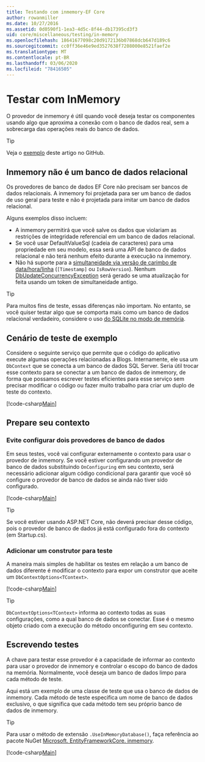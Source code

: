 ```yaml
---
title: Testando com inmemory-EF Core
author: rowanmiller
ms.date: 10/27/2016
ms.assetid: 0d0590f1-1ea3-4d5c-8f44-db17395cd3f3
uid: core/miscellaneous/testing/in-memory
ms.openlocfilehash: 18641677098c20d9172136b07868dcb647d189c6
ms.sourcegitcommit: cc0ff36e46e9ed3527638f7208000e8521faef2e
ms.translationtype: MT
ms.contentlocale: pt-BR
ms.lasthandoff: 03/06/2020
ms.locfileid: "78416505"
---
```

# <a name="testing-with-inmemory"></a>Testar com InMemory

O provedor de inmemory é útil quando você deseja testar os componentes usando algo que aproxima a conexão com o banco de dados real, sem a sobrecarga das operações reais do banco de dados.

> [!TIP]  
> Veja o [exemplo](https://github.com/dotnet/EntityFramework.Docs/tree/master/samples/core/Miscellaneous/Testing) deste artigo no GitHub.

## <a name="inmemory-is-not-a-relational-database"></a>Inmemory não é um banco de dados relacional

Os provedores de banco de dados EF Core não precisam ser bancos de dados relacionais. A inmemory foi projetada para ser um banco de dados de uso geral para teste e não é projetada para imitar um banco de dados relacional.

Alguns exemplos disso incluem:

* A inmemory permitirá que você salve os dados que violariam as restrições de integridade referencial em um banco de dados relacional.
* Se você usar DefaultValueSql (cadeia de caracteres) para uma propriedade em seu modelo, essa será uma API de banco de dados relacional e não terá nenhum efeito durante a execução na inmemory.
* Não há suporte para a [simultaneidade via versão de carimbo de data/hora/linha](xref:core/modeling/concurrency#timestamprowversion) (`[Timestamp]` ou `IsRowVersion`). Nenhum [DbUpdateConcurrencyException](https://docs.microsoft.com/dotnet/api/microsoft.entityframeworkcore.dbupdateconcurrencyexception) será gerado se uma atualização for feita usando um token de simultaneidade antigo.

> [!TIP]  
> Para muitos fins de teste, essas diferenças não importam. No entanto, se você quiser testar algo que se comporta mais como um banco de dados relacional verdadeiro, considere o uso [do SQLite no modo de memória](sqlite.md).

## <a name="example-testing-scenario"></a>Cenário de teste de exemplo

Considere o seguinte serviço que permite que o código do aplicativo execute algumas operações relacionadas a Blogs. Internamente, ele usa um `DbContext` que se conecta a um banco de dados SQL Server. Seria útil trocar esse contexto para se conectar a um banco de dados de inmemory, de forma que possamos escrever testes eficientes para esse serviço sem precisar modificar o código ou fazer muito trabalho para criar um duplo de teste do contexto.

[!code-csharp[Main](../../../../samples/core/Miscellaneous/Testing/BusinessLogic/BlogService.cs)]

## <a name="get-your-context-ready"></a>Prepare seu contexto

### <a name="avoid-configuring-two-database-providers"></a>Evite configurar dois provedores de banco de dados

Em seus testes, você vai configurar externamente o contexto para usar o provedor de inmemory. Se você estiver configurando um provedor de banco de dados substituindo `OnConfiguring` em seu contexto, será necessário adicionar algum código condicional para garantir que você só configure o provedor de banco de dados se ainda não tiver sido configurado.

[!code-csharp[Main](../../../../samples/core/Miscellaneous/Testing/BusinessLogic/BloggingContext.cs#OnConfiguring)]

> [!TIP]  
> Se você estiver usando ASP.NET Core, não deverá precisar desse código, pois o provedor de banco de dados já está configurado fora do contexto (em Startup.cs).

### <a name="add-a-constructor-for-testing"></a>Adicionar um construtor para teste

A maneira mais simples de habilitar os testes em relação a um banco de dados diferente é modificar o contexto para expor um construtor que aceite um `DbContextOptions<TContext>`.

[!code-csharp[Main](../../../../samples/core/Miscellaneous/Testing/BusinessLogic/BloggingContext.cs#Constructors)]

> [!TIP]  
> `DbContextOptions<TContext>` informa ao contexto todas as suas configurações, como a qual banco de dados se conectar. Esse é o mesmo objeto criado com a execução do método onconfiguring em seu contexto.

## <a name="writing-tests"></a>Escrevendo testes

A chave para testar esse provedor é a capacidade de informar ao contexto para usar o provedor de inmemory e controlar o escopo do banco de dados na memória. Normalmente, você deseja um banco de dados limpo para cada método de teste.

Aqui está um exemplo de uma classe de teste que usa o banco de dados de inmemory. Cada método de teste especifica um nome de banco de dados exclusivo, o que significa que cada método tem seu próprio banco de dados de inmemory.

>[!TIP]
> Para usar o método de extensão `.UseInMemoryDatabase()`, faça referência ao pacote NuGet [Microsoft. EntityFrameworkCore. inmemory](https://www.nuget.org/packages/Microsoft.EntityFrameworkCore.InMemory/).

[!code-csharp[Main](../../../../samples/core/Miscellaneous/Testing/TestProject/InMemory/BlogServiceTests.cs)]
